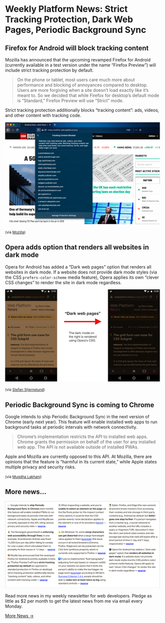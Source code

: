 # Weekly Platform News: Strict Tracking Protection, Dark Web Pages, Periodic Background Sync

## Firefox for Android will block tracking content

Mozilla has announced that the upcoming revamped Firefox for Android (currently available in a test version under the name “Firefox Preview”) will include strict tracking protection by default.

> On the phone or tablet, most users care much more about performance and blocking of annoyances compared to desktop. Users are more forgiving when a site doesn’t load exactly like it’s meant to. So we decided that while Firefox for desktop’s default mode is “Standard,” Firefox Preview will use “Strict” mode.

Strict tracking protection additionally blocks “tracking content”: ads, videos, and other content with tracking code.

![](/media/firefox-tracking-content-blocking.png)

<small>(via [Mozilla](https://blog.mozilla.org/futurereleases/2019/12/03/firefox-preview-beta-reaches-another-milestone/))</small>

## Opera adds option that renders all websites in dark mode

Opera for Android has added a “Dark web pages” option that renders all websites in dark mode. If a website does not provide dark mode styles (via the CSS `prefers-color-scheme` media feature), Opera applies its own “clever CSS changes” to render the site in dark mode regardless.

![](/media/opera-dark-web-pages.png)

<small>(via [Stefan Stjernelund](https://blogs.opera.com/mobile/2019/12/opera-android-55-night-mode/?utm_source=tw&utm_medium=tw_ofa55&utm_campaign=tw_ofa55))</small>

## Periodic Background Sync is coming to Chrome

Google intends to ship Periodic Background Sync in the next version of Chrome (early next year). This feature will enable installed web apps to run background tasks at periodic intervals with network connectivity.

> Chrome’s implementation restricts the API to installed web apps. Chrome grants the permission on behalf of the user for any installed web app. The API is not available outside of installed PWAs.

Apple and Mozilla are currently opposed to this API. At Mozilla, there are opinions that the feature is “harmful in its current state,” while Apple states multiple privacy and security risks.

<small>(via [Mugdha Lakhani](https://groups.google.com/a/chromium.org/d/msg/blink-dev/KSJViFp3hMc/e-Yzd3_-AwAJ))</small>

## More news…

![](/media/sunday-issue-21.png)

Read more news in my weekly newsletter for web developers. Pledge as little as \$2 per month to get the latest news from me via email every Monday.

<a href="https://www.patreon.com/posts/sunday-issue-21-32282359" class="button">More News →</a>
